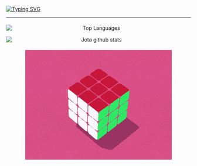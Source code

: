 [![Typing SVG](https://readme-typing-svg.herokuapp.com/?color=A4A3D7&size=35&center=true&vCenter=true&width=1000&lines=Hello,+my+name+is+João+Antonio!;I'm+a+Computer+Science+Student.;Be+Welcome!+:%29)](https://git.io/typing-svg)

---

<div style="display: flex; flex-wrap: wrap; justify-content: center; align-items: stretch; gap: 20px; margin: 20px auto; max-width: 1000px;">

  <div style="flex: 2; min-width: 300px; text-align: center; display: flex; flex-direction: column; gap: 15px;">
    <img  
      src="https://github-readme-stats.vercel.app/api/top-langs/?username=jota-atn&layout=compact&hide_border=true&title_color=d4d3d7&text_color=efe1e4&bg_color=0d1117"
      style="width: 100%; height: auto;" 
      alt="Top Languages" />
    <img 
      src="https://github-readme-stats.vercel.app/api?username=jota-atn&show_icons=true&count_private=true&hide_border=true&title_color=d4d3d7&icon_color=343357&text_color=efe1e4&bg_color=0d1117" 
      style="width: 100%; height: auto;" 
      alt="Jota github stats" /> 
  </div>

  <div style="flex: 1; min-width: 250px; display: flex; justify-content: center; align-items: center;">
    <img
      src="https://github.com/jota-atn/jota-atn/blob/main/images/rubik-gif.gif?raw=true"
      style="max-height: 100%; max-width: 100%; object-fit: contain;"  
      alt="Rubik Cube GIF" />
  </div>

</div>
